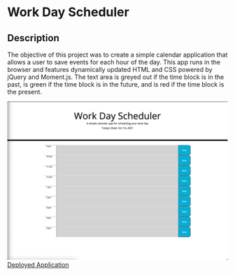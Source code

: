 # Work Day Scheduler

## Description
The objective of this project was to create a simple calendar application that allows a user to save events for each hour of the day. This app runs in the browser and features dynamically updated HTML and CSS powered by jQuery and Moment.js. The text area is greyed out if the time block is in the past, is green if the time block is in the future, and is red if the time block is the present.

![Landing page of Workday Scheduler](./assets/images/landing-page-screenshot.png)
[Deployed Application](https://reginaldcapanzana.github.io/work-day-scheduler/)